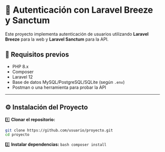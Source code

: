 # 🚀 Autenticación con Laravel Breeze y Sanctum

Este proyecto implementa autenticación de usuarios utilizando **Laravel Breeze** para la web y **Laravel Sanctum** para la API.

## 📌 Requisitos previos
- PHP 8.x
- Composer
- Laravel 12
- Base de datos MySQL/PostgreSQL/SQLite (según `.env`)
- Postman o una herramienta para probar la API

---

## ⚙️ Instalación del Proyecto

1️⃣ **Clonar el repositorio:**
   ```bash
   git clone https://github.com/usuario/proyecto.git
   cd proyecto
   ```

2️⃣ **Instalar dependencias:**
    ```bash
    composer install
    ```
